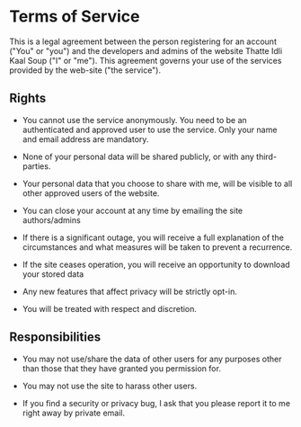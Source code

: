 # Terms of Service

This is a legal agreement between the person registering for an account ("You"
or "you") and the developers and admins of the website Thatte Idli Kaal Soup
("I" or "me"). This agreement governs your use of the services provided by the
web-site ("the service").

## Rights

- You cannot use the service anonymously. You need to be an authenticated and
  approved user to use the service. Only your name and email address are
  mandatory.

- None of your personal data will be shared publicly, or with any third-parties.

- Your personal data that you choose to share with me, will be visible to all
  other approved users of the website.

- You can close your account at any time by emailing the site authors/admins

- If there is a significant outage, you will receive a full explanation of the
  circumstances and what measures will be taken to prevent a recurrence.

- If the site ceases operation, you will receive an opportunity to download your
  stored data

- Any new features that affect privacy will be strictly opt-in.

- You will be treated with respect and discretion.

## Responsibilities

- You may not use/share the data of other users for any purposes other than
  those that they have granted you permission for.

- You may not use the site to harass other users.

- If you find a security or privacy bug, I ask that you please report it to me
  right away by private email.
